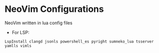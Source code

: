 # NeoVim Configurations

NeoVim written in lua config files

- For LSP:

```
LspInstall clangd jsonls powershell_es pyright sumneko_lua tsserver yamlls vimls
```
